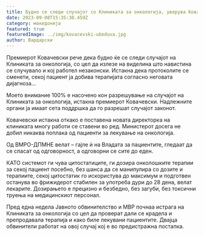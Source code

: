 ```yaml
---
title: Будно се следи случајот со Клиниката за онкологија, уверува Ковачевски
date: 2023-09-08T15:35:30.459Z
category: македонија
featured: true
featuredImage: ../img/kovacevski-ubeduva.jpg
author: Вардарски
---
```

<!--StartFragment-->

Премиерот Ковачевски рече дека будно ќе се следи случајот на Клиниката за онкологија, со цел да излезе на виделина што навистина се случувало и кој работел незаконски. Истакна дека протоколите се сменети, секој пациент ја добива терапијата согласно неговата дијагноза…

<!--StartFragment-->

Моето внимание 100% е насочено кон разрешување на случајот на Клиниката за онкологија, истакна премиерот Ковачевски. Надлежните органи ја имаат сета поддршка да го разрешат случајот законот.

Ковачевски истакна откако е поставена новата директорка на клиниката многу работи се ставени во ред. Министерот досега не добил никаква поплака од пациенти за лекување на онкологија.

Од ВМРО-ДПМНЕ велат – гајле ѝ на Владата за пациентите, гледаат да се спасат од одговорност, а одговорни се сите до еден.

КАТО системот ги чува цитостатиците, ги дозира онколошките терапии за секој пациент посебно, без шанса да се манипулира со дозите и терапиите, секој цитостатик го искористува до максимум и подготвен останува во фрижидерот стабилен за употреба дури до 28 дена, велат лекарите. Дозирањето е прецизно и безбедно, без загуби, без токсични труења на медицинскиот персонал.

Пред една недела Јавното обвинителство и МВР почнаа истрага на Клиниката за онкологија со цел да проверат дали се крадела и препродавала терапија и како биле лекувани пациентите. Двајца обвинители работат на овој случај кој е во предистражна постапка.

<!--EndFragment-->

<!--EndFragment-->